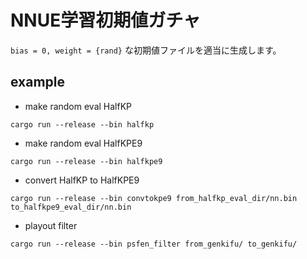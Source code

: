 # NNUE学習初期値ガチャ

`bias = 0, weight = {rand}` な初期値ファイルを適当に生成します。

## example

- make random eval HalfKP

```
cargo run --release --bin halfkp
```

- make random eval HalfKPE9

```
cargo run --release --bin halfkpe9
```

- convert HalfKP to HalfKPE9

```
cargo run --release --bin convtokpe9 from_halfkp_eval_dir/nn.bin to_halfkpe9_eval_dir/nn.bin
```

- playout filter

```
cargo run --release --bin psfen_filter from_genkifu/ to_genkifu/
```
